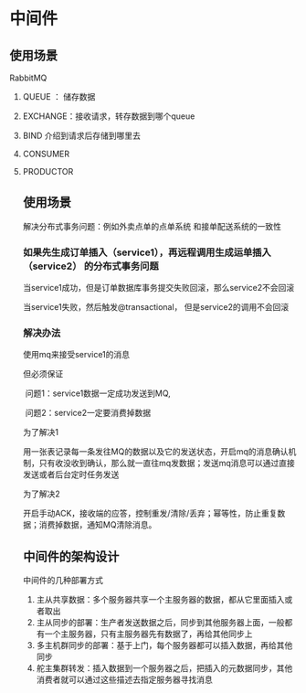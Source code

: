 # 中间件

## 使用场景

RabbitMQ

1. QUEUE ： 储存数据

2. EXCHANGE：接收请求，转存数据到哪个queue

3. BIND 介绍到请求后存储到哪里去

4. CONSUMER

5. PRODUCTOR

   ## 使用场景

   解决分布式事务问题：例如外卖点单的点单系统 和接单配送系统的一致性

   ### 如果先生成订单插入（service1），再远程调用生成运单插入（service2） 的分布式事务问题

   当service1成功，但是订单数据库事务提交失败回滚，那么service2不会回滚

   当service1失败，然后触发@transactional， 但是service2的调用不会回滚

   ### 解决办法

   使用mq来接受service1的消息

   但必须保证

   ​	问题1：service1数据一定成功发送到MQ,

   ​	问题2：service2一定要消费掉数据

   为了解决1

   ​	用一张表记录每一条发往MQ的数据以及它的发送状态，开启mq的消息确认机制，只有收没收到确认，那么就一直往mq发数据；发送mq消息可以通过直接发送或者后台定时任务发送

   为了解决2

   ​	开启手动ACK，接收端的应答，控制重发/清除/丢弃；幂等性，防止重复数据；消费掉数据，通知MQ清除消息。
   
   ## 中间件的架构设计
   
   中间件的几种部署方式
   
   1. 主从共享数据：多个服务器共享一个主服务器的数据，都从它里面插入或者取出
   2. 主从同步的部署：生产者发送数据之后，同步到其他服务器上面，一般都有一个主服务器，只有主服务器先有数据了，再给其他同步上
   3. 多主机群同步的部署：基于上门，每个服务器都可以插入数据，再给其他同步
   4. 舵主集群转发：插入数据到一个服务器之后，把插入的元数据同步，其他消费者就可以通过这些描述去指定服务器寻找消息